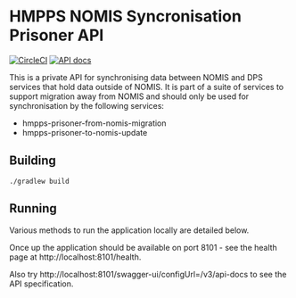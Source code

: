 # HMPPS NOMIS Syncronisation Prisoner API

[![CircleCI](https://circleci.com/gh/ministryofjustice/hmpps-nomis-priosner-api/tree/main.svg?style=svg)](https://circleci.com/gh/ministryofjustice/hmpps-nomis-prisoner-api)
[![API docs](https://img.shields.io/badge/API_docs_-view-85EA2D.svg?logo=swagger)](https://nomis-prsner-dev.aks-dev-1.studio-hosting.service.justice.gov.uk/swagger-ui/index.html?configUrl=/v3/api-docs)

This is a private API for synchronising data between NOMIS and DPS services that hold data outside of NOMIS.
It is part of a suite of services to support migration away from NOMIS and should only be used for synchronisation by the following services:
* hmpps-prisoner-from-nomis-migration   
* hmpps-prisoner-to-nomis-update


## Building

```./gradlew build```

## Running

Various methods to run the application locally are detailed below.

Once up the application should be available on port 8101 - see the health page at http://localhost:8101/health.

Also try http://localhost:8101/swagger-ui/configUrl=/v3/api-docs to see the API specification.
